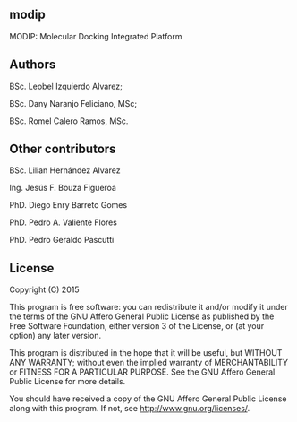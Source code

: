 ## modip
MODIP: Molecular Docking Integrated Platform

## Authors
   BSc. Leobel Izquierdo Alvarez;

   BSc. Dany Naranjo Feliciano, MSc;

   BSc. Romel Calero Ramos, MSc.


## Other contributors
   BSc. Lilian Hernández Alvarez

   Ing. Jesús F. Bouza Figueroa

   PhD. Diego Enry Barreto Gomes

   PhD. Pedro A. Valiente Flores

   PhD. Pedro Geraldo Pascutti
 

## License
   Copyright (C) 2015

   This program is free software: you can redistribute it and/or modify
   it under the terms of the GNU Affero General Public License as
   published by the Free Software Foundation, either version 3 of the
   License, or (at your option) any later version.

   This program is distributed in the hope that it will be useful,
   but WITHOUT ANY WARRANTY; without even the implied warranty of
   MERCHANTABILITY or FITNESS FOR A PARTICULAR PURPOSE.  See the
   GNU Affero General Public License for more details.

   You should have received a copy of the GNU Affero General Public License
   along with this program.  If not, see <http://www.gnu.org/licenses/>.

